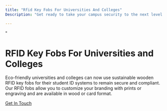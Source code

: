 ```yaml
---
title: "Rfid Key Fobs For Universities And Colleges"
Description: "Get ready to take your campus security to the next level with RFID Key Fobs! Our fobs provide a more secure, efficient, and eco-friendly way to secure your campus and easily identify students and personnel. Explore our range of RFID Key Fob solutions now to get the best security for your campus."

---
```


"<h1>RFID Key Fobs For Universities and Colleges</h1>
<p>Eco-friendly universities and colleges can now use sustainable wooden RFID key fobs for their student ID systems to remain secure and compliant. Our RFID fobs allow you to customize your branding with prints or engraving and are available in wood or card format.</p>
<a href="/contact" class="btn btn-primary">Get In Touch</a>
